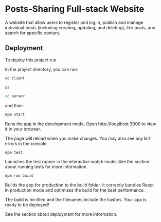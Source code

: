 
# Posts-Sharing Full-stack Website

A website that allow users to register and log in, publish and manage individual posts (including creating, updating, and deleting), like posts, and search for specific content.

## Deployment

To deploy this project run

In the project directory, you can run:
```
cd client
```
or
```bash
cd server
```
and then
```bash
npm start
```

Runs the app in the development mode.
Open http://localhost:3000 to view it in your browser.

The page will reload when you make changes.
You may also see any lint errors in the console.
```bash
npm test
```
Launches the test runner in the interactive watch mode.
See the section about running tests for more information.
```bash
npm run build
```
Builds the app for production to the build folder.
It correctly bundles React in production mode and optimizes the build for the best performance.

The build is minified and the filenames include the hashes.
Your app is ready to be deployed!

See the section about deployment for more information.

